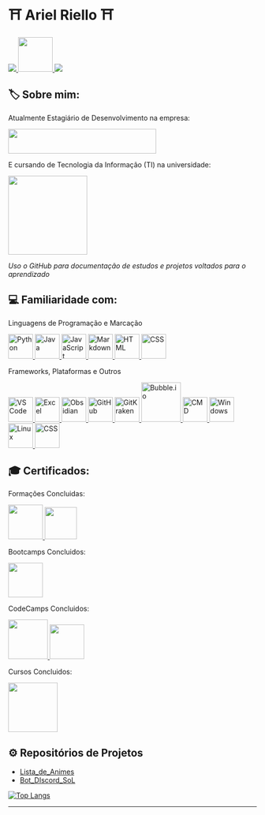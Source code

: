 
# ⛩️ Ariel Riello ⛩️ 

<a href="https://www.linkedin.com/in/ariel-gustavo-frutuoso-riello-962217266/" target="_blank">
  <img src="https://img.shields.io/badge/LinkedIn-0077B5?style=for-the-badge&logo=linkedin&logoColor=white">
</a><a href="https://web.dio.me/users/riello_programmer?tab=skills" target="_blank">
  <img src="https://hermes.digitalinnovation.one/assets/diome/logo-full.svg" width="70">
</a><a href="mailto:riello.programmer@gmail.com">
  <img src="https://img.shields.io/badge/Gmail-D14836?style=for-the-badge&logo=gmail&logoColor=white"/>
</a>


## 🏷️ Sobre mim:

Atualmente Estagiário de Desenvolvimento na empresa:

<a href="https://www.inovacoderfid.com" target="_blank">
  <img src="https://media.licdn.com/dms/image/C4D1BAQHJPJlrdUd4WA/company-background_10000/0/1596557554455?e=1693252800&v=beta&t=FrAgPqx2zg_1KI7WxlteRqSRIaWdEB9FFuuAxLXfa5c" width="300" height="50">
</a>

E cursando de Tecnologia da Informação (TI) na universidade:

<a href="https://univesp.br/cursos/bacharel-em-tecnologia-da-informacao" target="_blank">
  <img src="https://univesp.br/sites/58f6506869226e9479d38201/theme/images/logo-univesp.png?1643802139" width="160">
</a>


*Uso o GitHub para documentação de estudos e projetos voltados para o aprendizado*

## 💻 Familiaridade com:

Linguagens de Programação e Marcação

<a href="https://www.python.org" target="_blank">
  <img src="https://cdn.iconscout.com/icon/free/png-512/free-python-3521655-2945099.png?f=avif&w=256" width="50" title="Python">
</a><a href="https://www.java.com/pt-BR/" target="_blank">
  <img src="https://cdn.iconscout.com/icon/free/png-512/free-java-22-225997.png?f=avif&w=256" width="50" title="Java">
</a><a href="https://www.javascript.com" target="_blank">
  <img src="https://cdn.iconscout.com/icon/premium/png-512-thumb/javascript-2752148-2284965.png?f=avif&w=256" width="50" title="JavaScript">
</a><a href="https://www.markdownguide.org" target="_blank">
  <img src="https://cdn.iconscout.com/icon/premium/png-512-thumb/markdown-4887934-4072470.png?f=avif&w=256" width="50" title="Markdown">
</a><a href="https://html.com" target="_blank">
  <img src="https://cdn.iconscout.com/icon/free/png-512/free-html-file-2330569-1950410.png?f=avif&w=256" width="50" title="HTML">
</a><a href="https://www.css3.com" target="_blank">
  <img src="https://cdn.iconscout.com/icon/premium/png-512-thumb/css-file-2330572-1950413.png?f=avif&w=256" width="50" title="CSS">
</a>


Frameworks, Plataformas e Outros

<a href="https://code.visualstudio.com" target="_blank">
  <img src="https://cdn.iconscout.com/icon/free/png-512/free-visual-studio-code-3251603-2724650.png?f=avif&w=256" width="50" title="VS Code">
</a><a href="https://www.microsoft.com/pt-br/microsoft-365/p/excel/CFQ7TTC0HR4R" target="_blank">
  <img src="https://cdn.iconscout.com/icon/free/png-512/free-excel-2-190764.png?f=avif&w=256" width="50" title="Excel">
</a><a href="https://obsidian.md" target="_blank">
  <img src="https://upload.wikimedia.org/wikipedia/commons/thumb/1/10/2023_Obsidian_logo.svg/120px-2023_Obsidian_logo.svg.png" width="50" title="Obsidian">
</a><a href="https://github.com" target="_blank">
  <img src="https://cdn.iconscout.com/icon/free/png-512/free-github-159-721954.png?f=avif&w=256" width="50" title="GitHub">
</a><a href="https://www.gitkraken.com" target="_blank">
  <img src="https://www.gitkraken.com/wp-content/uploads/2021/12/gitkraken-icon-stencil-color.svg" width="50" title="GitKraken">
</a><a href="https://bubble.io/home" target="_blank">
  <img src="https://getlogovector.com/wp-content/uploads/2021/08/bubble-io-logo-vector.png" width="80" title="Bubble.io">
</a><a href="https://learn.microsoft.com/pt-br/windows-server/administration/windows-commands/cmd" target="_blank">
  <img src="https://cdn.iconscout.com/icon/premium/png-512-thumb/terminal-4887951-4072487.png?f=avif&w=256" width="50" title="CMD">
</a><a href="https://learn.microsoft.com/pt-br/" target="_blank">
  <img src="https://cdn.iconscout.com/icon/free/png-512/free-windows-3050920-2538288.png?f=avif&w=256" width="50" title="Windows">
</a><a href="https://www.linux.org" target="_blank">
  <img src="https://cdn.iconscout.com/icon/premium/png-512-thumb/linux-2752134-2284951.png?f=avif&w=256" width="50" title="Linux">
</a><a href="https://openai.com" target="_blank">
  <img src="https://cdn.iconscout.com/icon/free/png-512/free-openai-7520991-7196859.png?f=avif&w=256" width="50" title="CSS">
</a>


## 🎓 Certificados:

Formações Concluidas:

<a href="https://www.dio.me/certificate/BACD5E5F/share" target="_blank">
  <img src="https://hermes.dio.me/tracks/aa71615b-e701-4cec-bb64-71ba6974c5fe.png" width="70">
</a><a href="https://www.dio.me/certificate/DC23F65D/share" target="_blank">
  <img src="https://hermes.dio.me/tracks/90d15bc9-7eb9-4f23-a8f3-270e21549699.png" width="65">
</a>


Bootcamps Concluidos:

<a href="https://www.dio.me/certificate/4233EB4D/share" target="_blank">
  <img src="https://hermes.dio.me/tracks/608ecefd-1d10-42ea-9f58-3e7a4548ab3e.png" width="70">
</a>


CodeCamps Concluidos:

<a href="https://www.dio.me/certificate/D7B1982C/share" target="_blank">
  <img src="https://hermes.dio.me/tracks/e3092c08-98c4-4131-aec1-f3affe6db45d.png" width="80">
</a><a href="https://www.dio.me/certificate/AC2DBFF4/share" target="_blank">
  <img src="https://hermes.dio.me/tracks/cc708075-49ef-4974-85ca-c9a33a19e32d.png" width="70">
</a>


Cursos Concluidos: 

<a href="https://coursera.org/share/9fee9c3633a1b0899e7343501e989d8c" target="_blank">
  <img src="https://images.ctfassets.net/00atxywtfxvd/2MlqAOzmHjSPtssv6HlNox/1cb35b40775835a5f574ebc5509907a1/coursera-wordmark-blue.svg" width="100">
</a>


## ⚙️ Repositórios de Projetos

* [Lista_de_Animes](https://github.com/ArielRiello/Projeto_Lista_de_Animes_Java)
* [Bot_DIscord_SoL](https://github.com/ArielRiello/Discord_Bot_SoL)

<div style="width: 200px;">
  <a href="https://github.com/ArielRiello/github-readme-stats">
    <img src="https://github-readme-stats.vercel.app/api/top-langs/?username=ArielRiello&langs_count=8" alt="Top Langs" />
  </a>
</div>

---
